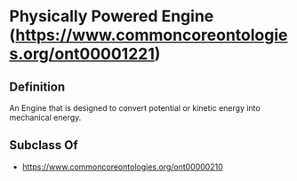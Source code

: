 # Physically Powered Engine (https://www.commoncoreontologies.org/ont00001221)

## Definition
An Engine that is designed to convert potential or kinetic energy into mechanical energy.

## Subclass Of
- https://www.commoncoreontologies.org/ont00000210

